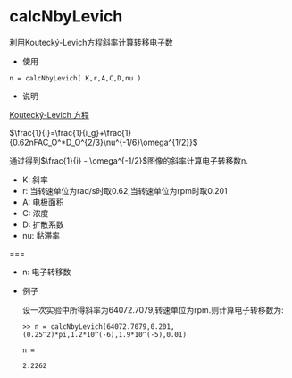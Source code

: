 # calcNbyLevich
利用Koutecký-Levich方程斜率计算转移电子数

- 使用


```
n = calcNbyLevich( K,r,A,C,D,nu )

```

- 说明

 [Koutecký-Levich 方程](http://web.mit.edu/3.53/www/BandFchapters/Chapters8_and_9.pdf)


 $\frac{1}{i}=\frac{1}{i_g}+\frac{1}{0.62nFAC_O^*D_O^{2/3}\nu^{-1/6}\omega^{1/2}}$


 通过得到$\frac{1}{i} - \omega^{-1/2}$图像的斜率计算电子转移数n.

    
  - K: 斜率
  - r: 当转速单位为rad/s时取0.62,当转速单位为rpm时取0.201
  - A: 电极面积
  - C: 浓度
  - D: 扩散系数  
  - nu: 黏滞率
 
 
 ===
 
 
 - n: 电子转移数

-  例子

    设一次实验中所得斜率为64072.7079,转速单位为rpm.则计算电子转移数为:

    ```
    >> n = calcNbyLevich(64072.7079,0.201,(0.25^2)*pi,1.2*10^(-6),1.9*10^(-5),0.01)

    n =

    2.2262
```
 



